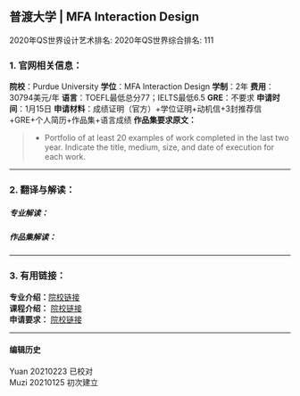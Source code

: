 ## 普渡大学 | MFA Interaction Design

2020年QS世界设计艺术排名:
2020年QS世界综合排名: 111

### 1. 官网相关信息：

**院校**：Purdue University
**学位**：MFA Interaction Design
**学制**：2年
**费用**：30794美元/年
**语言**：TOEFL最低总分77；IELTS最低6.5
**GRE**：不要求
**申请时间**：1月15日
**申请材料**：成绩证明（官方）+学位证明+动机信+3封推荐信+GRE+个人简历+作品集+语言成绩
**作品集要求原文：**

> - Portfolio of at least 20 examples of work completed in the last two year. Indicate the title, medium, size, and date of execution for each work.


---

### 2. 翻译与解读：

##### 专业解读：



##### 作品集解读：



---

### 3. 有用链接：

**专业介绍：**[院校链接](https://cla.purdue.edu/academic/rueffschool/ad/industrial/index.html)  
**课程介绍：** [院校链接](https://www.cla.purdue.edu/academic/rueffschool/ad/industrial/Courses.html)  
**申请要求：** [院校链接](https://www.cla.purdue.edu/academic/rueffschool/ad/mfa/apply.html)


---


#### 编辑历史
Yuan 20210223 已校对  
Muzi 20210125 初次建立
